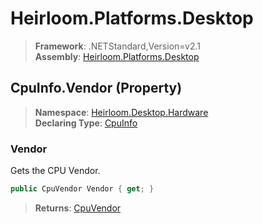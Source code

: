 # Heirloom.Platforms.Desktop

> **Framework**: .NETStandard,Version=v2.1  
> **Assembly**: [Heirloom.Platforms.Desktop][0]

## CpuInfo.Vendor (Property)

> **Namespace**: [Heirloom.Desktop.Hardware][0]  
> **Declaring Type**: [CpuInfo][1]

### Vendor

Gets the CPU Vendor.

```cs
public CpuVendor Vendor { get; }
```

> **Returns**: [CpuVendor][2]

[0]: ../../../Heirloom.Platforms.Desktop.md
[1]: ../CpuInfo.md
[2]: ../CpuVendor.md
